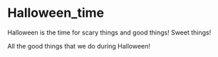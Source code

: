 # Halloween_time

Halloween is the time for scary things and good things! Sweet things!

All the good things that we do during Halloween!
